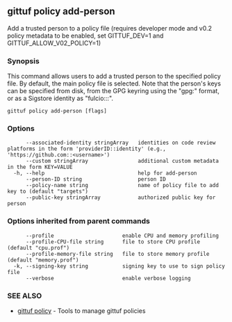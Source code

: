## gittuf policy add-person

Add a trusted person to a policy file (requires developer mode and v0.2 policy metadata to be enabled, set GITTUF_DEV=1 and GITTUF_ALLOW_V02_POLICY=1)

### Synopsis

This command allows users to add a trusted person to the specified policy file. By default, the main policy file is selected. Note that the person's keys can be specified from disk, from the GPG keyring using the "gpg:<fingerprint>" format, or as a Sigstore identity as "fulcio:<identity>::<issuer>".

```
gittuf policy add-person [flags]
```

### Options

```
      --associated-identity stringArray   identities on code review platforms in the form 'providerID::identity' (e.g., 'https://github.com::<username>')
      --custom stringArray                additional custom metadata in the form KEY=VALUE
  -h, --help                              help for add-person
      --person-ID string                  person ID
      --policy-name string                name of policy file to add key to (default "targets")
      --public-key stringArray            authorized public key for person
```

### Options inherited from parent commands

```
      --profile                      enable CPU and memory profiling
      --profile-CPU-file string      file to store CPU profile (default "cpu.prof")
      --profile-memory-file string   file to store memory profile (default "memory.prof")
  -k, --signing-key string           signing key to use to sign policy file
      --verbose                      enable verbose logging
```

### SEE ALSO

* [gittuf policy](gittuf_policy.md)	 - Tools to manage gittuf policies

